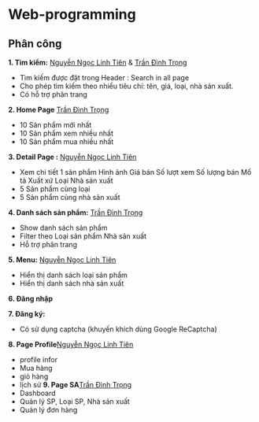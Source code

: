 # Web-programming

## Phân công
**1. Tìm kiểm:**                [Nguyễn Ngọc Linh Tiên](https://github.com/AnnaTien) & [Trần Đình Trọng](https://github.com/tdtrong056)
 + Tìm kiếm được đặt trong Header : Search in all page
 + Cho phép tìm kiếm theo nhiều tiêu chí: tên, giá, loại, nhà sản xuất. 
 + Có hỗ trợ phân trang

**2. Home Page**                   [Trần Đình Trọng](https://github.com/tdtrong056)
 + 10 Sản phẩm mới nhất
 + 10 Sản phẩm xem nhiều nhất
 + 10 Sản phẩm mua nhiều nhất

**3. Detail Page :**               [Nguyễn Ngọc Linh Tiên](https://github.com/AnnaTien)
 + Xem chi tiết 1 sản phẩm
   Hình ảnh
   Giá bán
   Số lượt xem
   Số lượng bán
   Mổ tả
   Xuất xứ
   Loại
   Nhà sản xuất
 + 5 Sản phẩm cùng loại
 + 5 Sản phẩm cùng nhà sản xuất

**4. Danh sách sản phẩm:**          [Trần Đình Trọng](https://github.com/tdtrong056)
 + Show danh sách sản phẩm
 + Filter theo 
    Loại sản phẩm
    Nhà sản xuất
 + Hỗ trợ phân trang

**5. Menu:**                        [Nguyễn Ngọc Linh Tiên](https://github.com/AnnaTien)
 + Hiển thị danh sách loại sản phẩm 
 + Hiển thị danh sách nhà sản xuất

**6. Đăng nhập**

**7. Đăng ký:**
 + Có sử dụng captcha (khuyến khích dùng Google ReCaptcha)

**8. Page Profile**[Nguyễn Ngọc Linh Tiên](https://github.com/AnnaTien)
 + profile infor
 + Mua hàng
 + giỏ hàng
 + lịch sử
**9. Page SA**[Trần Đình Trọng](https://github.com/tdtrong056)
 + Dashboard
 + Quản lý SP, Loại SP, Nhà sản xuất
 + Quản lý đơn hàng


